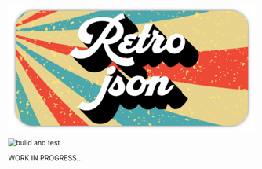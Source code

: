 ![Logo](/pictures/retro-json.png "Retro-json logo")

![build and test](https://github.com/NolanRus/retro-json/workflows/build%20and%20test/badge.svg)

WORK IN PROGRESS...
